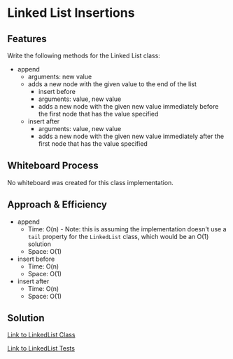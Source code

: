 # Linked List Insertions

## Features

Write the following methods for the Linked List class:

- append
  - arguments: new value
  - adds a new node with the given value to the end of the list
    - insert before
    - arguments: value, new value
    - adds a new node with the given new value immediately before the first node that has the value specified
  - insert after
    - arguments: value, new value
    - adds a new node with the given new value immediately after the first node that has the value specified

## Whiteboard Process

No whiteboard was created for this class implementation.

## Approach & Efficiency

- append
  - Time: O(n) - Note: this is assuming the implementation doesn't use a `tail` property for the `LinkedList` class, which would be an O(1) solution
  - Space: O(1)
- insert before
  - Time: O(n)
  - Space: O(1)
- insert after
  - Time: O(n)
  - Space: O(1)

## Solution

[Link to LinkedList Class](lib/src/main/java/datastructures/linkedlist/LinkedList.java)

[Link to LinkedList Tests](lib/src/test/java/datastructures/linkedlist/LinkedListTest.java)
